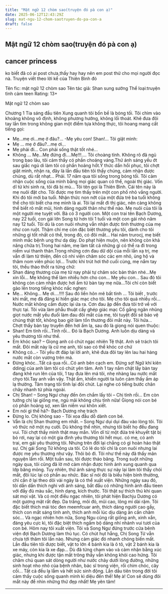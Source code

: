 ```yaml
---
title: "Mật ngữ 12 chòm sao(truyện đó pà con ạ)"
date: 2025-06-12T12:43:29Z
slug: mat-ngu-12-chom-saotruyen-do-pa-con-a
draft: false
---
```


## Mật ngữ 12 chòm sao(truyện đó pà con ạ)

## cancer princess

ko biết đã có ai post chưa,thấy hay hay nên em post thử cho mọi người đọc nà.
Truyện viết theo lời kể của Thiên Bình đó
 
Tên fic: mật ngữ 12 chòm sao
Tên tác giả: Shan sung sướng
Thể loại:truyện tình cảm teen
Rating: 13+

Mật ngữ 12 chòm sao

Chương 1 Tia sáng đầu tiên
Xung quanh tôi bốn bề là bóng tối. Tôi chìm vào khoảng không vô định, không phương hướng, không lối thoát. Khẽ đưa đôi tay lần tìm trong không gian một điểm tựa không thực, tôi hoang mang cất tiếng gọi:
- Mẹ...mẹ ơi...mẹ ở đâu?...
-Mẹ yêu con! Shan!...
Tôi giật mình:
- Mẹ ... mẹ ở đâu?...mẹ ơi...
- Mẹ phải đi... Con phải sống thật tốt nhé...
- Không ... Mẹ...Mẹ đừng đi....Mẹ!!!....
Tôi choàng tỉnh. Không rõ đã ngủ trong bao lâu, tôi cảm thấy có phần choáng váng.Thứ ánh sáng yếu ớt sau giấc ngủ di làm tôi có phần hoảng hốt.Ý thức dần hồi phục, tôi chợt giật mình, nhận ra, đây là lần đầu tiên tôi thấy chúng, cảm nhận được chúng, dù rất nhạt...
Phải. 17 năm qua tôi sống trong bóng tối. Tôi cảm nhận cuộc sống của mình bằng mọi giác quan có thể, ngoài thị giác. Vốn dĩ từ khi sinh ra, tôi đã bị mù...
Tôi tên gọi là Thiên Bình. Cái tên này là mẹ nuôi đặt cho. Tôi được mẹ tìm thấy trên một con phố nhỏ vắng người. Khi đó tôi mới ba tuổi. Nhận thức non nớt của một đứa trẻ ba tuổi không thể cho tôi biết cha mẹ mình là ai. Tôi lại mất đi thị giác, nên càng không thể biết rõ mắt mũi, hình dáng người thân như thế nào.
Mẹ nuôi của tôi là một người mẹ tuyệt vời.
Bà có 3 người con. Một con trai tên Bạch Dương, nay 22 tuổi, con gái lớn Song tử hơn tôi 1 tuổi và một con gái nhỏ năm nay 12 tuổi. Tôi dù là con nuôi nhưng vẫn nhận được tình thương của mẹ như con ruột. Thậm chí mẹ còn đặc biệt thương yêu tôi, dành cho tôi những gì tốt nhất có thể, trong đó, có đôi mắt...
Hai năm trurocj, mẹ biết mình mắc bệnh ung thư dạ dày. Do phạt hiện muộn, nên không còn khả năng chữa trị.Trong hai năm, mẹ làm tất cả những gì có thể ra đi trong niềm vui thanh thản.Trong những cơn đau dữ dội của mỗi lần xạ trị, mẹ vẫn đi làm từ thiện, đến cô nhi viện chăm sóc các em nhỏ, ủng hộ và thăm nom viên phúc lợi...
Trước khi trút hơi thở cuối cùng, mẹ nắm tay tôi, thều thào thốt ra từng chữ:
- Shan đáng thương của mẹ từ nay phải tự chăm sóc bản thân nhé...Mẹ xin lỗi... Mẹ không thể làm nhiều hơn cho con... Mẹ yêu con...
Sau đó tôi không còn cảm nhận được hơi ấm từ bàn tay mẹ nữa...Tôi chỉ còn biết gào lên trong tiếng khóc nấc nghẹn:
- Mẹ... Không... Mẹ ơi....!!!!
Sau đó liền hôn mê bất tỉnh ...
Tôi biết , trước khi mất, mẹ đã đăng kí hiến giác mạc cho tôi.
Mẹ cho tôi quá nhiều rồi... Nước mắt không cầm được lại ứa ra. Cơn đau ập đến đưa tôi trở về với thực tại.
Tôi vừa làm phẫu thuật cấy ghép giác mạc
Cố gắng ngăn nhũng giọt nước mắt yếu đuối làm đau đôi mắt của mẹ, tôi tuyệt đối sẽ bảo vệ chúng thật tốt, không bao giờ làm tổn thương đôi mắt này. Tôi hứa...
Chợt thấy bàn tay truyền đến hơi ấm lạ, sau đó là giọng nói quen thuộc:
- Shan! Em tỉnh rồi...Tỉnh rồi...
Đó là Bạch Dương. Anh luôn dịu dàng và yêu thương tôi như thế. 
- Em khóc sao? – Giọng anh có chút ngạc nhiên
Tệ thật. Anh sẽ trách tôi mất. Đôi mắt này là cử mẹ anh, tôi sao có thể khóc cơ chứ
- Không có...- Tôi yếu ớt đáp lại lời anh, khẽ đưa đôi tay lên lau hai hàng nước mắt còn vương trên má.
- Đừng khóc...Tất cả qua rồi...Có anh bên cạch em. Đừng sợ!
Ngữ khí kiên ddingj của anh làm tôi có chút yên tâm. Anh 1 tay nắm chặt lấy bàn tay đang khẽ run lên của tôi, 1 tay đưa lên má tôi, nhẹ nhàng lau nước mắt chyo tôi.Tay anh vẫn vậy. Thật ấm, khiến người ta luôn cảm thấy ấm áp lạ thường. Tâm trạng tôi tĩnh lại đôi chút.
Lại nghe có tiếng bước chân chây nhanh từ phía ngoài.
- Chị Shan! – Song Ngư chạy đến ôm chầm lấy tôi – Chị tỉnh rồi... Em còn tưởng chị lại giống mẹ, ngủ mãi không chịu tỉnh nữa!
Giọng nói con bé có phần hoảng sợ, xen lẫn niềm vui khôn xiết.
- Em nói gì thế hả?- Bạch Dương nhẹ trách
- Đừng lo. Chị không sao - Tôi xoa đầu dỗ dành con bé.
- Vẫn là chị Shan thương em nhất. – Song Ngư dụi dụi đàu vào lòng tôi.
Tôi vô thức nở một nụ cười. Dù không thể nhìn, nhưng tôi biết họ đều đang vui. 
Tôi chợt thấy mình thật may mắn. Vốn dĩ từ một đứa trẻ khuyết tật bị bỏ rơi, nay lại có một gia đình yêu thương tôi hết mục. có mẹ, có anh trai, em gái yêu thương tôi. Nhưng trên đời lại chẳng có gì hoàn hảo thật sự. Chị gái Song Tử không ưa tôi. Có lẽ do tôi chỉ là con nuôi nhưng lai được mẹ yêu thương như vậy. Thôi bỏ đi. Tôi như thế này đã thấy mãn nguyện lắm rồi.
Một tuần sau, tôi được tháo băng. Trong suột những ngày qua, tôi cũng đã lờ mờ cảm nhận được hình ảnh xung quanh qua lớp băng mỏng. Tuy nhiên, thứ ánh sáng thực sự này lại làm tôi thấy chói mắt, đôi lúc lại có phần au nhức. Bác sĩ nói đó là biểu hiện bình thường, chỉ cần ở lại theo dõi vài ngày là có thể xuất viện.
Những ngày sau đó, tôi dần dần thích nghi với ánh sáng, bắt đầu có những hình ảnh đầu tieen với đầy đủ màu sắc, hình dạng, kích thước. Tôi thật sự thích thú khi quan sát mọi vật. Và có một điều ngạc nhiên, tôi phát hiện Bachju Dương có một gương mặt rất đẹp. Da trắng, môi đỏ, mũi cao, lông mi dài rậm. Tôi đặc biết thich mái tóc đen meemfcuar anh, thích dáng người cao gầy, thích con mắt sáng tinh anh, thích anh mỗi lúc dịu dàng ân cần chăm sóc... Và ngạc nhiên hơn nữa, Song Ngu cũng rất giống anh, xinh xắn, đáng yêu cực kì, tôi đặc biệt thích ngắm bộ dáng nhí nhảnh vui tươi của con bé.
Hôm nay tôi xuất viện. Tôi và Song Ngư đứng trước cửa bênh viện đợi Bạch Dương làm thủ tục. Có chút hụt hẫng, Chị Song Tử vẫn chưa tới thăm tôi lần nào. Nhưng cảm giác đó nhanh chóng biến mất. Lần đầu tiên tôi được biết, vật to lớn 4 bánh kia là ô tô, vật 2 bánh kia là xe máy, còn kia là xe đạp... Dù đã từng chạm vào và cảm nhận bằng xúc giác, nhưng khi được tận mắt trông thấy vẫn không khỏi cao hứng. Tôi chăm chú quan sát dòng người như nước chảy dưới lòng đường, những sinh hoạt nho nhỏ của bệnh nhân, bác sĩ trong viện, rồi chim chóc, cây cối... Tất cả đều lạ lẫm và hết sức sinh động. Lần dầu tiên trong đời tôi cảm thấy cuộc sống quanh mình kì diệu đến thế!
Mẹ à! Con sẽ dùng đôi mắt này để nhìn những thứ đẹp nhất! Mẹ yên tâm!
***